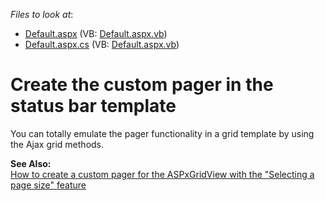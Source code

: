 <!-- default file list -->
*Files to look at*:

* [Default.aspx](./CS/WebSite/Default.aspx) (VB: [Default.aspx.vb](./VB/WebSite/Default.aspx.vb))
* [Default.aspx.cs](./CS/WebSite/Default.aspx.cs) (VB: [Default.aspx.vb](./VB/WebSite/Default.aspx.vb))
<!-- default file list end -->
# Create the custom pager in the status bar template


<p>You can totally emulate the pager functionality in a grid template by using the Ajax grid methods.</p><p><strong>See Also:</strong><br />
<a href="https://www.devexpress.com/Support/Center/p/E1738">How to create a custom pager for the ASPxGridView with the "Selecting a page size" feature</a></p>

<br/>


